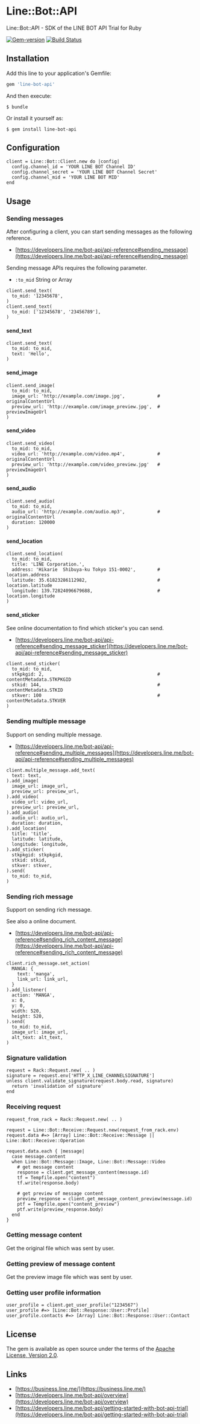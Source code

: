 # Line::Bot::API

Line::Bot::API - SDK of the LINE BOT API Trial for Ruby

[![Gem-version](https://img.shields.io/gem/v/line-bot-api.svg)](https://rubygems.org/gems/) [![Build Status](https://travis-ci.org/line/line-bot-sdk-ruby.svg?branch=master)](https://travis-ci.org/line/line-bot-sdk-ruby)

## Installation

Add this line to your application's Gemfile:

```ruby
gem 'line-bot-api'
```

And then execute:

    $ bundle

Or install it yourself as:

    $ gem install line-bot-api

## Configuration

```
client = Line::Bot::Client.new do |config|
  config.channel_id = 'YOUR LINE BOT Channel ID'
  config.channel_secret = 'YOUR LINE BOT Channel Secret'
  config.channel_mid = 'YOUR LINE BOT MID'
end
```

## Usage

### Sending messages

After configuring a client, you can start sending messages as the following reference.

- [https://developers.line.me/bot-api/api-reference#sending_message](https://developers.line.me/bot-api/api-reference#sending_message)

Sending message APIs requires the following parameter.
- `:to_mid` String or Array

```
client.send_text(
  to_mid: '12345678',
)
client.send_text(
  to_mid: ['12345678', '23456789'],
)
```

#### send_text

```
client.send_text(
  to_mid: to_mid,
  text: 'Hello',
)
```

#### send_image

```
client.send_image(
  to_mid: to_mid,
  image_url: 'http://example.com/image.jpg',            # originalContentUrl
  preview_url: 'http://example.com/image_preview.jpg',  # previewImageUrl
)
```

#### send_video

```
client.send_video(
  to_mid: to_mid,
  video_url: 'http://example.com/video.mp4',            # originalContentUrl
  preview_url: 'http://example.com/video_preview.jpg'   # previewImageUrl
)
```

#### send_audio

```
client.send_audio(
  to_mid: to_mid,
  audio_url: 'http://example.com/audio.mp3',            # originalContentUrl
  duration: 120000
)
```

#### send_location

```
client.send_location(
  to_mid: to_mid,
  title: 'LINE Corporation.',
  address: 'Hikarie  Shibuya-ku Tokyo 151-0002',        # location.address
  latitude: 35.61823286112982,                          # location.latitude
  longitude: 139.72824096679688,                        # location.longitude
)
```

#### send_sticker

See online documentation to find which sticker's you can send.

- [https://developers.line.me/bot-api/api-reference#sending_message_sticker](https://developers.line.me/bot-api/api-reference#sending_message_sticker)

```
client.send_sticker(
  to_mid: to_mid,
  stkpkgid: 2,                                          # contentMetadata.STKPKGID
  stkid: 144,                                           # contentMetadata.STKID
  stkver: 100                                           # contentMetadata.STKVER
)
```

### Sending multiple message

Support on sending multiple message.
- [https://developers.line.me/bot-api/api-reference#sending_multiple_messages](https://developers.line.me/bot-api/api-reference#sending_multiple_messages)

```
client.multiple_message.add_text(
  text: text,
).add_image(
  image_url: image_url,
  preview_url: preview_url,
).add_video(
  video_url: video_url,
  preview_url: preview_url,
).add_audio(
  audio_url: audio_url,
  duration: duration,
).add_location(
  title: 'title',
  latitude: latitude,
  longitude: longitude,
).add_sticker(
  stkpkgid: stkpkgid,
  stkid: stkid,
  stkver: stkver,
).send(
  to_mid: to_mid,
)
```

### Sending rich message

Support on sending rich message.

See also a online document.
- [https://developers.line.me/bot-api/api-reference#sending_rich_content_message](https://developers.line.me/bot-api/api-reference#sending_rich_content_message)

```
client.rich_message.set_action(
  MANGA: {
    text: 'manga',
    link_url: link_url,
  }
).add_listener(
  action: 'MANGA',
  x: 0,
  y: 0,
  width: 520,
  height: 520,
).send(
  to_mid: to_mid,
  image_url: image_url,
  alt_text: alt_text,
)
```

### Signature validation

```
request = Rack::Request.new( .. )
signature = request.env['HTTP_X_LINE_CHANNELSIGNATURE']
unless client.validate_signature(request.body.read, signature)
  return 'invalidation of signature'
end
```

### Receiving request

```
request_from_rack = Rack::Request.new( .. )

request = Line::Bot::Receive::Request.new(request_from_rack.env)
request.data #=> [Array] Line::Bot::Receive::Message || Line::Bot::Receive::Operation

request.data.each { |message|
  case message.content
  when Line::Bot::Message::Image, Line::Bot::Message::Video
    # get message content
    response = client.get_message_content(message.id)
    tf = Tempfile.open("content")
    tf.write(response.body)

    # get preview of message content
    preview_response = client.get_message_content_preview(message.id)
    ptf = Tempfile.open("content_preview")
    ptf.write(preview_response.body)
  end
}
```

### Getting message content

Get the original file which was sent by user.

### Getting preview of message content

Get the preview image file which was sent by user.

### Getting user profile information

```
user_profile = client.get_user_profile("1234567")
user_profile #=> [Line::Bot::Response::User::Profile]
user_profile.contacts #=> [Array] Line::Bot::Response::User::Contact
```

## License

The gem is available as open source under the terms of the [Apache License, Version 2.0](https://opensource.org/licenses/Apache-2.0).

## Links

- [https://business.line.me/](https://business.line.me/)
- [https://developers.line.me/bot-api/overview](https://developers.line.me/bot-api/overview)
- [https://developers.line.me/bot-api/getting-started-with-bot-api-trial](https://developers.line.me/bot-api/getting-started-with-bot-api-trial)
